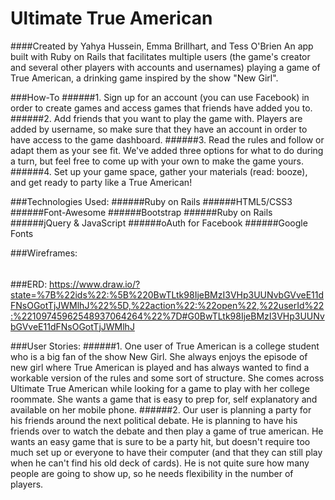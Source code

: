 # Ultimate True American
####Created by Yahya Hussein, Emma Brillhart, and Tess O'Brien
An app built with Ruby on Rails that facilitates multiple users (the game's creator and several other players with accounts and usernames) playing a game of True American, a drinking game inspired by the show "New Girl".

###How-To
######1. Sign up for an account (you can use Facebook) in order to create games and access games that friends have added you to.
######2. Add friends that you want to play the game with. Players are added by username, so make sure that they have an account in order to have access to the game dashboard.
######3. Read the rules and follow or adapt them as your see fit. We've added three options for what to do during a turn, but feel free to come up with your own to make the game yours.
######4. Set up your game space, gather your materials (read: booze), and get ready to party like a True American!

###Technologies Used:
######Ruby on Rails
######HTML5/CSS3
######Font-Awesome
######Bootstrap
######Ruby on Rails
######jQuery & JavaScript
######oAuth for Facebook
######Google Fonts

###Wireframes:
######
######
######

###ERD:
https://www.draw.io/?state=%7B%22ids%22:%5B%220BwTLtk98IjeBMzI3VHp3UUNvbGVveE11dFNsOGotTjJWMlhJ%22%5D,%22action%22:%22open%22,%22userId%22:%22109745962548937064264%22%7D#G0BwTLtk98IjeBMzI3VHp3UUNvbGVveE11dFNsOGotTjJWMlhJ

###User Stories:
######1. One user of True American is a college student who is a big fan of the show New Girl. She always enjoys the episode of new girl where True American is played and has always wanted to find a workable version of the rules and some sort of structure.  She comes across Ultimate True American while looking for a game to play with her college roommate.  She wants a game that is easy to prep for, self explanatory and available on her mobile phone.
######2. Our user is planning a party for his friends around the next political debate.  He is planning to have his friends over to watch the debate and then play a game of true american.  He wants an easy game that is sure to be a party hit, but doesn't require too much set up or everyone to have their computer (and that they can still play when he can't find his old deck of cards).  He is not quite sure how many people are going to show up, so he needs flexibility in the number of players.

